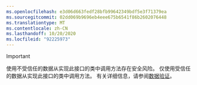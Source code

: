 ```yaml
---
ms.openlocfilehash: e3d06d663fedf28bfb99642349bdf5e3f71379ea
ms.sourcegitcommit: 02dd069b9696eb4eee675b6541f86b2602076448
ms.translationtype: MT
ms.contentlocale: zh-CN
ms.lasthandoff: 10/20/2020
ms.locfileid: "92225973"
---
```

> [!IMPORTANT]
> 使用不受信任的数据从实现此接口的类中调用方法存在安全风险。 仅使用受信任的数据从实现此接口的类中调用方法。 有关详细信息，请参阅[数据验证](https://www.owasp.org/index.php/Data_Validation)。